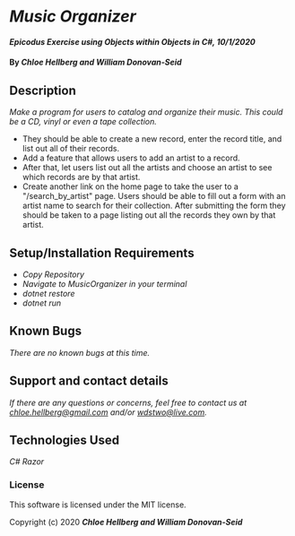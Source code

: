 # _Music Organizer_

#### _Epicodus Exercise using Objects within Objects in C#, 10/1/2020_

#### By _**Chloe Hellberg and William Donovan-Seid**_

## Description

_Make a program for users to catalog and organize their music. This could be a CD, vinyl or even a tape collection._

* They should be able to create a new record, enter the record title, and list out all of their records.
* Add a feature that allows users to add an artist to a record.
* After that, let users list out all the artists and choose an artist to see which records are by that artist.
* Create another link on the home page to take the user to a "/search_by_artist" page. Users should be able to fill out a form with an artist name to search for their collection. After submitting the form they should be taken to a page listing out all the records they own by that artist.

## Setup/Installation Requirements

* _Copy Repository_
* _Navigate to MusicOrganizer in your terminal_
* _dotnet restore_
* _dotnet run_

## Known Bugs

_There are no known bugs at this time._

## Support and contact details

_If there are any questions or concerns, feel free to contact us at chloe.hellberg@gmail.com and/or wdstwo@live.com._

## Technologies Used

_C#_
_Razor_

### License

This software is licensed under the MIT license.

Copyright (c) 2020 **_Chloe Hellberg and William Donovan-Seid_**